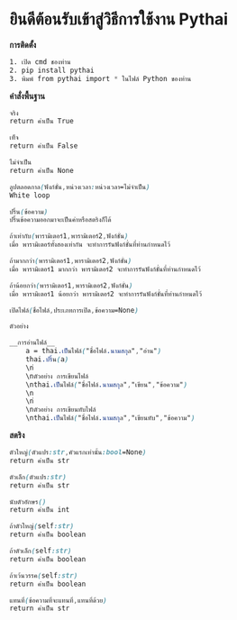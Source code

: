 # ยินดีต้อนรับเข้าสู่วิธีการใช้งาน Pythai
**การติดตั้ง** 
```css
1. เปิด cmd ชองท่าน
2. pip install pythai
3. พิมพ์ from pythai import * ในไฟล์ Python ของท่าน
```
**คำสั่งพื้นฐาน**

```css
จริง
return ค่าเป็น True
```
```css
เท็จ
return ค่าเป็น False
```
```css
ไม่จำเป็น
return ค่าเป็น None
```
```css
ลูปตลอดกาล(ฟังก์ชั่น,หน่วงเวลา:หน่วงเวลา=ไม่จำเป็น)
White loop
```
```css
ปริ้น(ข้อความ)
ปริ้นข้อความออกมาจะเป็นค่าหรือสตริงก็ได้
```
```css
ถ้าเท่ากับ(พารามิเตอร์1,พารามิเตอร์2,ฟังก์ชั่น)
เมื่อ พารามิเตอร์ทั้งสองเท่ากัน จะทำการรันฟังก์ชั่นที่ท่านกำหนดไว้
```
```css
ถ้ามากกว่า(พารามิเตอร์1,พารามิเตอร์2,ฟังก์ชั่น)
เมื่อ พารามิเตอร์1 มากกว่า พารามิเตอร์2 จะทำการรันฟังก์ชั่นที่ท่านกำหนดไว้
```
```css
ถ้าน้อยกว่า(พารามิเตอร์1,พารามิเตอร์2,ฟังก์ชั่น)
เมื่อ พารามิเตอร์1 น้อยกว่า พารามิเตอร์2 จะทำการรันฟังก์ชั่นที่ท่านกำหนดไว้
```
```css
เปิดไฟล์(ชื่อไฟล์,ประเภทการเปิด,ข้อความ=None)

ตัวอย่าง 

__การอ่านไฟล์__
    a = thai.เป็นไฟล์("ชื่อไฟล์.นามสกุล","อ่าน")
    thai.ปริ้น(a)
    \n่
    \nตัวอย่าง การเขียนไฟล์
    \nthai.เป็นไฟล์("ชื่อไฟล์.นามสกุล","เขียน","ข้อความ")
    \n
    \n่
    \nตัวอย่าง การเขียนทับไฟล์
    \nthai.เป็นไฟล์("ชื่อไฟล์.นามสกุล","เขียนทับ","ข้อความ")
```





**สตริง**
```css
ตัวใหญ่(ตัวแปร:str,คัวแรกเท่านั้น:bool=None)
return ค่าเป็น str
```
```css
ตัวเล็ก(ตัวแปร:str)
return ค่าเป็น str
```
```css
นับตัวอักษร()
return ค่าเป็น int
```
```css
ถ้าตัวใหญ่(self:str)
return ค่าเป็น boolean
```
```css
ถ้าตัวเล็ก(self:str)
return ค่าเป็น boolean
```
```css
ถ้าเว้นวรรค(self:str)
return ค่าเป็น boolean
```
```css
แทนที่(ข้อความที่จะแทนที่,แทนที่ด้วย)
return ค่าเป็น str
```
